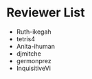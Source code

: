 # Reviewer List
<!--Please add your GitHub username below while applying to be a reviewer-->
- Ruth-ikegah
- tetris4
- Anita-ihuman
- djmitche
- germonprez
- InquisitiveVi
